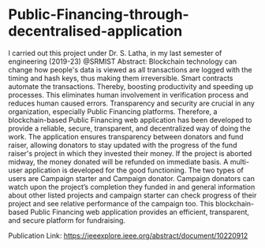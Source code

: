 # Public-Financing-through-decentralised-application
I carried out this project under Dr. S. Latha, in my last semester of engineering (2019-23) @SRMIST
Abstract: Blockchain technology can change how people's data is viewed as all transactions are logged with the timing and hash keys, thus making them irreversible. Smart contracts automate the transactions. Thereby, boosting productivity and speeding up processes. This eliminates human involvement in verification process and reduces human caused errors. Transparency and security are crucial in any organization, especially Public Financing platforms. Therefore, a blockchain-based Public Financing web application has been developed to provide a reliable, secure, transparent, and decentralized way of doing the work. The application ensures transparency between donators and fund raiser, allowing donators to stay updated with the progress of the fund raiser's project in which they invested their money. If the project is aborted midway, the money donated will be refunded on immediate basis. A multi-user application is developed for the good functioning. The two types of users are Campaign starter and Campaign donator. Campaign donators can watch upon the project’s completion they funded in and general information about other listed projects and campaign starter can check progress of their project and see relative performance of the campaign too. This blockchain-based Public Financing web application provides an efficient, transparent, and secure platform for fundraising.

Publication Link: https://ieeexplore.ieee.org/abstract/document/10220912
